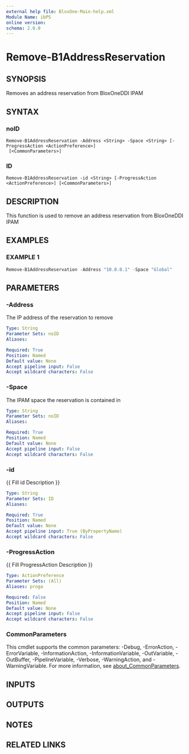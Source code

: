 ```yaml
---
external help file: BloxOne-Main-help.xml
Module Name: ibPS
online version:
schema: 2.0.0
---
```


# Remove-B1AddressReservation

## SYNOPSIS
Removes an address reservation from BloxOneDDI IPAM

## SYNTAX

### noID
```
Remove-B1AddressReservation -Address <String> -Space <String> [-ProgressAction <ActionPreference>]
 [<CommonParameters>]
```

### ID
```
Remove-B1AddressReservation -id <String> [-ProgressAction <ActionPreference>] [<CommonParameters>]
```

## DESCRIPTION
This function is used to remove an address reservation from BloxOneDDI IPAM

## EXAMPLES

### EXAMPLE 1
```powershell
Remove-B1AddressReservation -Address "10.0.0.1" -Space "Global"
```

## PARAMETERS

### -Address
The IP address of the reservation to remove

```yaml
Type: String
Parameter Sets: noID
Aliases:

Required: True
Position: Named
Default value: None
Accept pipeline input: False
Accept wildcard characters: False
```

### -Space
The IPAM space the reservation is contained in

```yaml
Type: String
Parameter Sets: noID
Aliases:

Required: True
Position: Named
Default value: None
Accept pipeline input: False
Accept wildcard characters: False
```

### -id
{{ Fill id Description }}

```yaml
Type: String
Parameter Sets: ID
Aliases:

Required: True
Position: Named
Default value: None
Accept pipeline input: True (ByPropertyName)
Accept wildcard characters: False
```

### -ProgressAction
{{ Fill ProgressAction Description }}

```yaml
Type: ActionPreference
Parameter Sets: (All)
Aliases: proga

Required: False
Position: Named
Default value: None
Accept pipeline input: False
Accept wildcard characters: False
```

### CommonParameters
This cmdlet supports the common parameters: -Debug, -ErrorAction, -ErrorVariable, -InformationAction, -InformationVariable, -OutVariable, -OutBuffer, -PipelineVariable, -Verbose, -WarningAction, and -WarningVariable. For more information, see [about_CommonParameters](http://go.microsoft.com/fwlink/?LinkID=113216).

## INPUTS

## OUTPUTS

## NOTES

## RELATED LINKS
